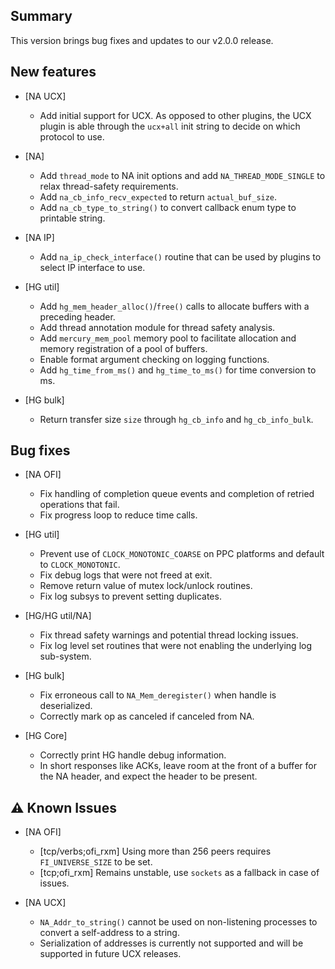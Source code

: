 ## Summary

This version brings bug fixes and updates to our v2.0.0 release.

## New features

- [NA UCX]
    - Add initial support for UCX. As opposed to other plugins, the UCX plugin is able through the `ucx+all` init string to decide on which protocol to use.

- [NA]
    - Add `thread_mode` to NA init options and add `NA_THREAD_MODE_SINGLE` to relax thread-safety requirements.
    - Add `na_cb_info_recv_expected` to return `actual_buf_size`.
    - Add `na_cb_type_to_string()` to convert callback enum type to printable string.

- [NA IP]
    - Add `na_ip_check_interface()` routine that can be used by plugins to select IP interface to use.

- [HG util]
    - Add `hg_mem_header_alloc()`/`free()` calls to allocate buffers with a preceding header.
    - Add thread annotation module for thread safety analysis.
    - Add `mercury_mem_pool` memory pool to facilitate allocation and memory registration of a pool of buffers.
    - Enable format argument checking on logging functions.
    - Add `hg_time_from_ms()` and `hg_time_to_ms()` for time conversion to ms.

- [HG bulk]
    - Return transfer size `size` through `hg_cb_info` and `hg_cb_info_bulk`.

## Bug fixes

- [NA OFI]
    - Fix handling of completion queue events and completion of retried operations that fail.
    - Fix progress loop to reduce time calls.

- [HG util]
    - Prevent use of `CLOCK_MONOTONIC_COARSE` on PPC platforms and default to `CLOCK_MONOTONIC`.
    - Fix debug logs that were not freed at exit.
    - Remove return value of mutex lock/unlock routines.
    - Fix log subsys to prevent setting duplicates.

- [HG/HG util/NA]
    - Fix thread safety warnings and potential thread locking issues.
    - Fix log level set routines that were not enabling the underlying log sub-system.

- [HG bulk]
    - Fix erroneous call to `NA_Mem_deregister()` when handle is deserialized.
    - Correctly mark op as canceled if canceled from NA.

- [HG Core]
    - Correctly print HG handle debug information.
    - In short responses like ACKs, leave room at the front of a buffer for
    the NA header, and expect the header to be present.

## :warning: Known Issues

- [NA OFI]
    - [tcp/verbs;ofi_rxm] Using more than 256 peers requires `FI_UNIVERSE_SIZE` to be set.
    - [tcp;ofi_rxm] Remains unstable, use `sockets` as a fallback in case of issues.

- [NA UCX]
    - `NA_Addr_to_string()` cannot be used on non-listening processes to convert a self-address to a string.
    - Serialization of addresses is currently not supported and will be supported in future UCX releases.